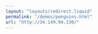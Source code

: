 ```yaml
---
layout: "layouts/redirect.liquid"
permalink: "/demos/penguins.html"
url: "http://34.149.94.130/"
---
```

